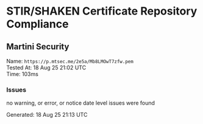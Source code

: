 # STIR/SHAKEN Certificate Repository Compliance

## Martini Security

Name: `https://p.mtsec.me/2e5a/Mb8LMOwT7zfw.pem`\
Tested At: 18 Aug 25 21:02 UTC\
Time: 103ms

### Issues

no warning, or error, or notice date level issues were found

Generated: 18 Aug 25 21:13 UTC